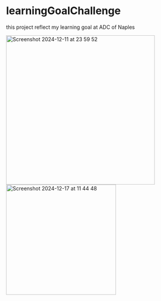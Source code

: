 # learningGoalChallenge
this project reflect my learning goal at ADC of Naples


<img width="406" alt="Screenshot 2024-12-11 at 23 59 52" src="https://github.com/user-attachments/assets/630961a7-e9d9-4025-87f8-280ddbd82def" /> <img width="300" alt="Screenshot 2024-12-17 at 11 44 48" src="https://github.com/user-attachments/assets/88566a9d-3aa1-42e9-93e3-3f4bf00d9ae1" />



